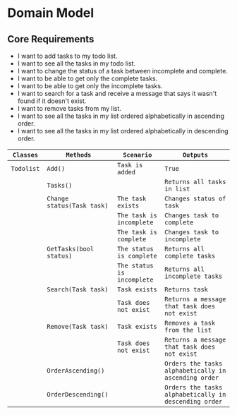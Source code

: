 ﻿# Domain Model

## Core Requirements

- I want to add tasks to my todo list.
- I want to see all the tasks in my todo list.
- I want to change the status of a task between incomplete and complete.
- I want to be able to get only the complete tasks.
- I want to be able to get only the incomplete tasks.
- I want to search for a task and receive a message that says it wasn't found if it doesn't exist.
- I want to remove tasks from my list.
- I want to see all the tasks in my list ordered alphabetically in ascending order.
- I want to see all the tasks in my list ordered alphabetically in descending order.


| `Classes`  | `Methods`                  | `Scenario`                 | `Outputs`                                             |
|------------|----------------------------|----------------------------|-------------------------------------------------------|
| `Todolist` | `Add()`                    | `Task is added`            | `True`                                                |
|            | `Tasks()`                  |                            | `Returns all tasks in list`                           |
|            | `Change status(Task task)` | `The task exists`          | `Changes status of task`                              |
|            |                            | `The task is incomplete`   | `Changes task to complete`                            |
|            |                            | `The task is complete`     | `Changes task to incomplete`                          |
|            | `GetTasks(bool status)`    | `The status is complete`   | `Returns all complete tasks`                          |
|            |                            | `The status is incomplete` | `Returns all incomplete tasks`                        |
|            | `Search(Task task)`        | `Task exists`              | `Returns task`                                        |
|            |                            | `Task does not exist`      | `Returns a message that task does not exist`          |
|            | `Remove(Task task)`        | `Task exists`              | `Removes a task from the list`                        |
|            |                            | `Task does not exist`      | `Returns a message that task does not exist`          |
|            | `OrderAscending()`         |                            | `Orders the tasks alphabetically in ascending order`  |
|            | `OrderDescending()`        |                            | `Orders the tasks alphabetically in descending order` |
